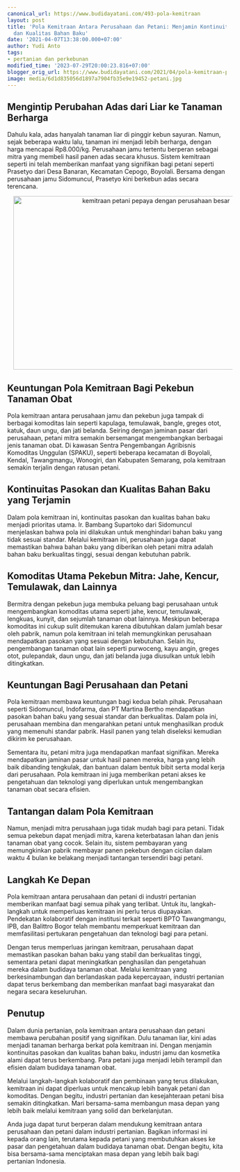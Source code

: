 ```yaml
---
canonical_url: https://www.budidayatani.com/493-pola-kemitraan
layout: post
title: 'Pola Kemitraan Antara Perusahaan dan Petani: Menjamin Kontinuitas Pasokan
  dan Kualitas Bahan Baku'
date: '2021-04-07T13:38:00.000+07:00'
author: Yudi Anto
tags:
- pertanian dan perkebunan
modified_time: '2023-07-29T20:00:23.816+07:00'
blogger_orig_url: https://www.budidayatani.com/2021/04/pola-kemitraan-pekebun-tanam-perusahaan.html
image: media/6d1d835056d1897a7904fb35e9e19452-petani.jpg
---
```

<h2>Mengintip Perubahan Adas dari Liar ke Tanaman Berharga</h2><p>Dahulu kala, adas hanyalah tanaman liar di pinggir kebun sayuran. Namun, sejak beberapa waktu lalu, tanaman ini menjadi lebih berharga, dengan harga mencapai Rp8.000/kg. Perusahaan jamu tertentu berperan sebagai mitra yang membeli hasil panen adas secara khusus. Sistem kemitraan seperti ini telah memberikan manfaat yang signifikan bagi petani seperti Prasetyo dari Desa Banaran, Kecamatan Cepogo, Boyolali. Bersama dengan perusahaan jamu Sidomuncul, Prasetyo kini berkebun adas secara terencana.</p><div class="separator" style="clear: both; text-align: center;"><a href="https://blogger.googleusercontent.com/img/b/R29vZ2xl/AVvXsEhs2XWbWB8kns9PZMftTawjsEZfChwg1-CN4wvi637IKYTlwQLrkA63mXTgD0o6HG2eWWRC40VhvKGXgX35euW1XCi40uGw7LRAX9inE4riL61aArhVkxBx9WzUBi7FStbzXPxosLoY4oAEaPN6j4WFgcIRNHnfhL_02WGM3Oeg1mnvoUd_9132aBVADKd_/s1925/petani.jpg" imageanchor="1" style="margin-left: 1em; margin-right: 1em;"><img alt="kemitraan petani pepaya dengan perusahaan besar" border="0" data-original-height="1200" data-original-width="1925" height="398" src="https://blogger.googleusercontent.com/img/b/R29vZ2xl/AVvXsEhs2XWbWB8kns9PZMftTawjsEZfChwg1-CN4wvi637IKYTlwQLrkA63mXTgD0o6HG2eWWRC40VhvKGXgX35euW1XCi40uGw7LRAX9inE4riL61aArhVkxBx9WzUBi7FStbzXPxosLoY4oAEaPN6j4WFgcIRNHnfhL_02WGM3Oeg1mnvoUd_9132aBVADKd_/w640-h398/petani.jpg" width="640" /></a></div><h2>Keuntungan Pola Kemitraan Bagi Pekebun Tanaman Obat</h2><p>Pola kemitraan antara perusahaan jamu dan pekebun juga tampak di berbagai komoditas lain seperti kapulaga, temulawak, bangle, greges otot, katuk, daun ungu, dan jati belanda. Seiring dengan jaminan pasar dari perusahaan, petani mitra semakin bersemangat mengembangkan berbagai jenis tanaman obat. Di kawasan Sentra Pengembangan Agribisnis Komoditas Unggulan (SPAKU), seperti beberapa kecamatan di Boyolali, Kendal, Tawangmangu, Wonogiri, dan Kabupaten Semarang, pola kemitraan semakin terjalin dengan ratusan petani.</p><h2>Kontinuitas Pasokan dan Kualitas Bahan Baku yang Terjamin</h2><p>Dalam pola kemitraan ini, kontinuitas pasokan dan kualitas bahan baku menjadi prioritas utama. Ir. Bambang Supartoko dari Sidomuncul menjelaskan bahwa pola ini dilakukan untuk menghindari bahan baku yang tidak sesuai standar. Melalui kemitraan ini, perusahaan juga dapat memastikan bahwa bahan baku yang diberikan oleh petani mitra adalah bahan baku berkualitas tinggi, sesuai dengan kebutuhan pabrik.</p><h2>Komoditas Utama Pekebun Mitra: Jahe, Kencur, Temulawak, dan Lainnya</h2><p>Bermitra dengan pekebun juga membuka peluang bagi perusahaan untuk mengembangkan komoditas utama seperti jahe, kencur, temulawak, lengkuas, kunyit, dan sejumlah tanaman obat lainnya. Meskipun beberapa komoditas ini cukup sulit ditemukan karena dibutuhkan dalam jumlah besar oleh pabrik, namun pola kemitraan ini telah memungkinkan perusahaan mendapatkan pasokan yang sesuai dengan kebutuhan. Selain itu, pengembangan tanaman obat lain seperti purwoceng, kayu angin, greges otot, pulepandak, daun ungu, dan jati belanda juga diusulkan untuk lebih ditingkatkan.</p><h2>Keuntungan Bagi Perusahaan dan Petani</h2><p>Pola kemitraan membawa keuntungan bagi kedua belah pihak. Perusahaan seperti Sidomuncul, Indofarma, dan PT Martina Bertho mendapatkan pasokan bahan baku yang sesuai standar dan berkualitas. Dalam pola ini, perusahaan membina dan mengarahkan petani untuk menghasilkan produk yang memenuhi standar pabrik. Hasil panen yang telah diseleksi kemudian dikirim ke perusahaan.</p><p>Sementara itu, petani mitra juga mendapatkan manfaat signifikan. Mereka mendapatkan jaminan pasar untuk hasil panen mereka, harga yang lebih baik dibanding tengkulak, dan bantuan dalam bentuk bibit serta modal kerja dari perusahaan. Pola kemitraan ini juga memberikan petani akses ke pengetahuan dan teknologi yang diperlukan untuk mengembangkan tanaman obat secara efisien.</p><h2>Tantangan dalam Pola Kemitraan</h2><p>Namun, menjadi mitra perusahaan juga tidak mudah bagi para petani. Tidak semua pekebun dapat menjadi mitra, karena keterbatasan lahan dan jenis tanaman obat yang cocok. Selain itu, sistem pembayaran yang memungkinkan pabrik membayar panen pekebun dengan cicilan dalam waktu 4 bulan ke belakang menjadi tantangan tersendiri bagi petani.</p><h2>Langkah Ke Depan</h2><p>Pola kemitraan antara perusahaan dan petani di industri pertanian memberikan manfaat bagi semua pihak yang terlibat. Untuk itu, langkah-langkah untuk memperluas kemitraan ini perlu terus diupayakan. Pendekatan kolaboratif dengan institusi terkait seperti BPTO Tawangmangu, IPB, dan Balittro Bogor telah membantu memperkuat kemitraan dan memfasilitasi pertukaran pengetahuan dan teknologi bagi para petani.</p><p>Dengan terus memperluas jaringan kemitraan, perusahaan dapat memastikan pasokan bahan baku yang stabil dan berkualitas tinggi, sementara petani dapat meningkatkan penghasilan dan pengetahuan mereka dalam budidaya tanaman obat. Melalui kemitraan yang berkesinambungan dan berlandaskan pada kepercayaan, industri pertanian dapat terus berkembang dan memberikan manfaat bagi masyarakat dan negara secara keseluruhan.</p><h2>Penutup</h2><p>Dalam dunia pertanian, pola kemitraan antara perusahaan dan petani membawa perubahan positif yang signifikan. Dulu tanaman liar, kini adas menjadi tanaman berharga berkat pola kemitraan ini. Dengan menjamin kontinuitas pasokan dan kualitas bahan baku, industri jamu dan kosmetika alami dapat terus berkembang. Para petani juga menjadi lebih terampil dan efisien dalam budidaya tanaman obat.</p><p>Melalui langkah-langkah kolaboratif dan pembinaan yang terus dilakukan, kemitraan ini dapat diperluas untuk mencakup lebih banyak petani dan komoditas. Dengan begitu, industri pertanian dan kesejahteraan petani bisa semakin ditingkatkan. Mari bersama-sama membangun masa depan yang lebih baik melalui kemitraan yang solid dan berkelanjutan.</p><p>Anda juga dapat turut berperan dalam mendukung kemitraan antara perusahaan dan petani dalam industri pertanian. Bagikan informasi ini kepada orang lain, terutama kepada petani yang membutuhkan akses ke pasar dan pengetahuan dalam budidaya tanaman obat. Dengan begitu, kita bisa bersama-sama menciptakan masa depan yang lebih baik bagi pertanian Indonesia.</p>